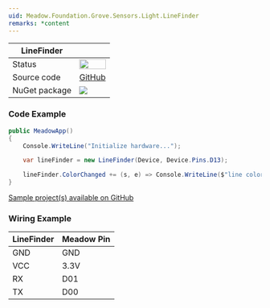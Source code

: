 ```yaml
---
uid: Meadow.Foundation.Grove.Sensors.Light.LineFinder
remarks: *content
---
```


| LineFinder | |
|--------|--------|
| Status | <img src="https://img.shields.io/badge/Working-brightgreen" style="width: auto; height: -webkit-fill-available;" /> |
| Source code | [GitHub](https://github.com/WildernessLabs/Meadow.Foundation.Grove/tree/main/Source/LineFinder) |
| NuGet package | <a href="https://www.nuget.org/packages/Meadow.Foundation.Grove.Sensors.Light.LineFinder/" target="_blank"><img src="https://img.shields.io/nuget/v/Meadow.Foundation.Grove.Sensors.Light.LineFinder.svg?label=Meadow.Foundation.Grove.Sensors.Light.LineFinder" /></a> |

### Code Example

```csharp
public MeadowApp()
{
    Console.WriteLine("Initialize hardware...");

    var lineFinder = new LineFinder(Device, Device.Pins.D13);

    lineFinder.ColorChanged += (s, e) => Console.WriteLine($"line color: {e}");
}

```

[Sample project(s) available on GitHub](https://github.com/WildernessLabs/Meadow.Foundation.Grove/tree/main/Source/LineFinder)

### Wiring Example

| LineFinder | Meadow Pin |
|--------|------------|
| GND    | GND        |
| VCC    | 3.3V       |
| RX     | D01        |
| TX     | D00        |


















